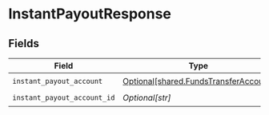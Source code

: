 # InstantPayoutResponse


## Fields

| Field                                                                                    | Type                                                                                     | Required                                                                                 | Description                                                                              |
| ---------------------------------------------------------------------------------------- | ---------------------------------------------------------------------------------------- | ---------------------------------------------------------------------------------------- | ---------------------------------------------------------------------------------------- |
| `instant_payout_account`                                                                 | [Optional[shared.FundsTransferAccount]](undefined/models/shared/fundstransferaccount.md) | :heavy_check_mark:                                                                       | N/A                                                                                      |
| `instant_payout_account_id`                                                              | *Optional[str]*                                                                          | :heavy_check_mark:                                                                       | N/A                                                                                      |